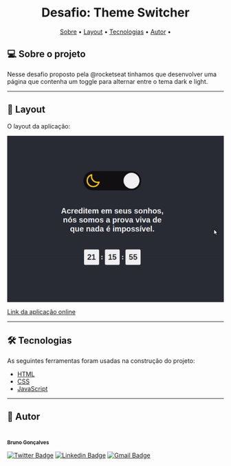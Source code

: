 <h1 align="center">
    Desafio: Theme Switcher
</h1>

<p align="center">
 <a href="#-sobre-o-projeto">Sobre</a> •
 <a href="#-layout">Layout</a> •
<a href="#-tecnologias">Tecnologias</a> •
<a href="#-autor">Autor</a> •

</p>

## 💻 Sobre o projeto

Nesse desafio proposto pela @rocketseat tinhamos que desenvolver uma página que contenha um toggle para alternar entre o tema dark e light.

---

## 🎨 Layout

O layout da aplicação:

<p align="center" style="display: flex; align-items: flex-start; justify-content: center;">
  <img alt="preview" title="preview" src=".github/preview.gif" width="600px">
</p>

<a href="https://brunogoncalvesferreira.github.io/switcher-theme/">Link da aplicação online</a>

---

## 🛠 Tecnologias

As seguintes ferramentas foram usadas na construção do projeto:

- [HTML](https://developer.mozilla.org/pt-BR/docs/Web/HTML)
- [CSS](https://developer.mozilla.org/pt-BR/docs/Web/CSS)
- [JavaScript](https://developer.mozilla.org/pt-BR/docs/Web/JavaScript)

---

## 🦸 Autor

<a href="https://github.com/brunogoncalvesferreira"><img style="border-radius: 50%;" src="https://github.com/brunogoncalvesferreira.png" width="100px;" alt=""/><br /><sub><b>Bruno Gonçalves</b></sub></a></a>
<br />

[![Twitter Badge](https://img.shields.io/badge/-@BrunoGoferreir-1ca0f1?style=flat-square&labelColor=1ca0f1&logo=twitter&logoColor=white&link=https://twitter.com/BrunoGoferreir)](https://twitter.com/BrunoGoferreir) [![Linkedin Badge](https://img.shields.io/badge/-Bruno-blue?style=flat-square&logo=Linkedin&logoColor=white&link=https://www.linkedin.com/in/tgmarinho/)](https://www.linkedin.com/in/bruno-goncalves-ferreira/)
[![Gmail Badge](https://img.shields.io/badge/-brunogonferreira-c14438?style=flat-square&logo=gmail&logoColor=white&link=mailto:brunogonferreira@gmail.com)](mailto:brunogonferreira@gmail.com)
